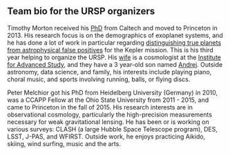 Team bio for the URSP organizers
--------------------------------

Timothy Morton received his [PhD](http://thesis.library.caltech.edu/8024/) from Caltech and moved to Princeton in 2013. His
research focus is on the demographics of exoplanet systems, and he has done a
lot of work in particular regarding [distinguishing true planets from astrophysical false positives](http://www.nytimes.com/2016/05/11/science/kepler-planets-nasa.html?_r=0) for the Kepler
mission.  This is his third year helping to organize the URSP.  His [wife](http://www.sns.ias.edu/~verag/) is a
cosmologist at the [Institute for Advanced Study](https://www.ias.edu/), and they have a 3 year-old son
named [Andrej](https://www.youtube.com/watch?v=CAIhtf77jD0).  Outside astronomy, data science, and family, his interests
include playing piano, choral music, and sports involving running, balls, or
flying discs.

Peter Melchior got his PhD from Heidelberg University (Germany) in 2010, was a
CCAPP Fellow at the Ohio State University from 2011 - 2015, and came to
Princeton in the fall of 2015.
His research interests are in observational cosmology, particularly the
high-precision measurements necessary for weak gravitational lensing.
He has been or is working on various surveys: CLASH (a large Hubble Space
Telescope program), DES, LSST, J-PAS, and WFIRST.
Outside work, he enjoys practicing Aikido, skiing, wind surfing, music and the
arts.
